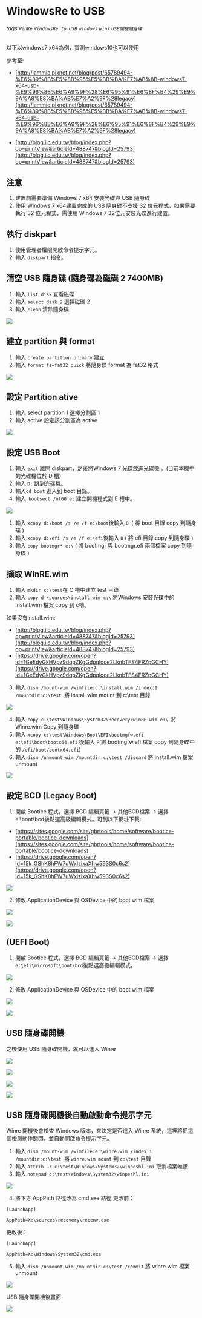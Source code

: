 # WindowsRe to USB
###### tags:`WinRe` `WindowsRe to USB` `windows` `win7` `USB開機隨身碟`
以下以windows7 x64為例，實測windows10也可以使用

參考至:
*   [http://iammic.pixnet.net/blog/post/65789494-%E6%89%8B%E5%8B%95%E5%BB%BA%E7%AB%8B-windows7-x64-usb-%E9%96%8B%E6%A9%9F%28%E6%95%91%E6%8F%B4%29%E9%9A%A8%E8%BA%AB%E7%A2%9F%28legacy](http://iammic.pixnet.net/blog/post/65789494-%E6%89%8B%E5%8B%95%E5%BB%BA%E7%AB%8B-windows7-x64-usb-%E9%96%8B%E6%A9%9F%28%E6%95%91%E6%8F%B4%29%E9%9A%A8%E8%BA%AB%E7%A2%9F%28legacy)

*   [http://blog.ilc.edu.tw/blog/index.php?op=printView&articleId=488747&blogId=25793](http://blog.ilc.edu.tw/blog/index.php?op=printView&articleId=488747&blogId=25793)

## 注意

1.  建置前需要準備 Windows 7 x64 安裝光碟與 USB 隨身碟
2.  使用 Windows 7 x64建置完成的 USB 隨身碟不支援 32 位元程式，如果需要執行 32 位元程式，需使用 Windows 7 32位元安裝光碟進行建置。

## 執行 diskpart

1.  使用管理者權限開啟命令提示字元。
2.  輸入 `diskpart` 指令。

## 清空 USB 隨身碟 (隨身碟為磁碟 2 7400MB)

1.  輸入 `list disk` 查看磁碟
2.  輸入 `select disk 2` 選擇磁碟 2
3.  輸入 `clean` 清除隨身碟

![](https://lh6.googleusercontent.com/Ut5s9N3mULsGLhIqI_3e-VJrwYPRnAflOWOQ67CdErApqmUgRLbQ_d8TvbjM722OVntHQXdnxrayIUDSa_1HuBjSMbgV9P56F8deVCkXToaOSpZQonu6olU4GH8V5T1sFB05cH1R)

## 建立 partition 與 format

1.  輸入 `create partition primary` 建立
2.  輸入 `format fs=fat32 quick` 將隨身碟 format 為 fat32 格式



![](https://lh4.googleusercontent.com/X5eIZYExS8PR7HVw7nGSmogfkxjE_n9imkTDWBRHo9kfbHkG3gFbiw3-prVXxbf0qqb5ThJLAb_kZpwVbyDZil9KA2F_Hq9-hQ6O2WDbQcTOU2SLI-9YZ8czWMWCntCrdHVJAMw1)

## 設定 Partition ative

1.  輸入 select partition 1 選擇分割區 1
2.  輸入 active 設定該分割區為 active


![](https://lh5.googleusercontent.com/PeF-5wDuaCLWgDfKR82dI6h9A6fea9upYHm78iuPcgEUaRbBLK9KRU-JpLgu68TnSUPIfObDB0GUKRetSAxHcJXB3tyB3ByUroxGVH84KQ-GMnpnuoGssxxCCekxLW3BGJB7Ndey)

## 設定 USB Boot

1.  輸入 `exit` 離開 diskpart，之後將Windows 7 光碟放進光碟機 。(目前本機中的光碟機位於 D 槽)
2.  輸入 `D:` 跳到光碟機。
3. 輸入`cd boot` 進入到 boot 目錄。
4. 輸入` bootsect /nt60 e:` 建立開機程式到 E 槽中。


![](https://lh3.googleusercontent.com/2XR9WxMAflRcfE6qjmC2WmgpVRwilkbzXi5CIWaYXOoH0_SLCF2gXk5JXcObIRiK7i_M8brGP-HrshWq1Noaymiu601s2rrgEpN-naKhtqKB2oMMpmQWH3NUnxvUrAH1yUzfGA5-)



1.  輸入 `xcopy d:\boot /s /e /f e:\boot`後輸入 `D `( 將 boot 目錄 copy 到隨身碟 )
2.  輸入 `xcopy d:\efi /s /e /f e:\efi`後輸入 `D` ( 將 efi 目錄 copy 到隨身碟 )
3.  輸入 `copy bootmgr* e:\` ( 將 bootmgr 與 bootmgr.efi 兩個檔案 copy 到隨身碟 )

## 擷取 WinRE.wim

1.  輸入 `mkdir c:\test`在 C 槽中建立 test 目錄
2.  輸入 `copy d:\sources\install.wim c:\` 將Windows 安裝光碟中的 Install.wim 檔案 copy 到 c槽。

如果沒有install.wim:

*   [http://blog.ilc.edu.tw/blog/index.php?op=printView&articleId=488747&blogId=25793](http://blog.ilc.edu.tw/blog/index.php?op=printView&articleId=488747&blogId=25793)
*   [https://drive.google.com/open?id=1GeEdyGkHVpz9dqpZKgGdpqlooe2LknbTFS4FRZpGCHY](https://drive.google.com/open?id=1GeEdyGkHVpz9dqpZKgGdpqlooe2LknbTFS4FRZpGCHY)
3.  輸入 `dism /mount-wim /wimfile:c:\install.wim /index:1 /mountdir:c:\test`  將 install.wim mount 到 c:\test 目錄



![](https://lh4.googleusercontent.com/MtRAzhYsgzcb4pv2edHpGbvYJL-eCX4gORz2Bb7jmvA2D-8Bab1g1dw4oy7AoG871M1PXQRfmILeZsgB9X-hmtTjq3hUT0gg7achetZ7LiI5BAUH_Ttnw0kdWOud5hy3VrvHp6i6)



4.  輸入 `copy c:\test\Windows\System32\Recovery\winRE.wim e:\ `將 Winre.wim Copy 到隨身碟
5.  輸入 `xcopy c:\test\Windows\Boot\EFI\bootmgfw.efi e:\efi\boot\bootx64.efi` 後輸入 `F`(將 bootmgfw.efi 檔案 copy 到隨身碟中的 `/efi/boot/bootx64.efi`)
6.  輸入 `dism /unmount-wim /mountdir:c:\test /discard` 將 install.wim 檔案 unmount



![](https://lh3.googleusercontent.com/SiSEwrjdfplIy_rOlKhLdH_sumWtxH1PXHOlKjV-4kphg94twEZ9RbpOo2LzDAdVFpicWy_whPfaxUPUso8qNYCPl4rj_bCsY1Fa-voW-u2ihtXu5xpzaReRCPNVzGCWjtlYEV4t)

## 設定 BCD (Legacy Boot)

1.  開啟 Bootice 程式，選擇 BCD 編輯頁籤 -> 其他BCD檔案 -> 選擇 e:\boot\bcd後點選高級編輯模式。可到以下網址下載:

*   [https://sites.google.com/site/gbrtools/home/software/bootice-portable/bootice-downloads](https://sites.google.com/site/gbrtools/home/software/bootice-portable/bootice-downloads)
*   [https://drive.google.com/open?id=15k_GShK8hFW7uWxlzixaXhw593S0c6s2](https://drive.google.com/open?id=15k_GShK8hFW7uWxlzixaXhw593S0c6s2)

![](https://lh4.googleusercontent.com/oKfwMKl7DOoNQHC9UNjVrItj-pxRc3I_UEX3Vv6FXEDbpvBlev8l-vt92EOCghyfSDdq13y-bIIbUZIQxhR4NS0kxBYKjh_MHxCXjTvHWA8W6ETq_r94f2QXbRLObl6ood-JgirM)



2.  修改 ApplicationDevice 與 OSDevice 中的 boot wim 檔案

![](https://lh3.googleusercontent.com/mAMmVbVYHj671Ina5CM-qVa7MDjrpiE0b30UDenTs3GLevLyvebco7NY1IqBbKT8kerDpm5knj-9c3nb2lXKyo6kNEX_WHL3MbTG_jEngvKIWSz7QVbwDEBvvouLdPA5zP4GuI2z)

![](https://lh4.googleusercontent.com/xu6lTpcfiNV64SRNx9NJCDzjidSSltHq17TuGtaHA0Nemm3gjZi3DyoAgy9UXR21s_FlD4IiExd3QjIPLM7ui4Y61vKQACcP_M64XoPxB5ON4o868KDPfFVUuGU_s07a5x8GN502)

## (UEFI Boot)

1.  開啟 Bootice 程式，選擇 BCD 編輯頁籤 -> 其他BCD檔案 -> 選擇 `e:\efi\microsoft\boot\bcd`後點選高級編輯模式。

![](https://lh6.googleusercontent.com/cDHPnA40aV4999ufjseNmVuB-5yQn4Xrd2nHOvkQNC6BOQ7wYsg8CNlIVR2ujkKDb6nU06xX1TPNluzVUwkvXNjPwmG_95_kLHNXGQ4zVTSox9XYkN9DczZ5CyonIaX_NtvPZa4e)

2.  修改 ApplicationDevice 與 OSDevice 中的 boot wim 檔案

![](https://lh4.googleusercontent.com/T365XkijxK793L1L_PM_OPD-TEwWMsSawR-yYYGeiqAhzv2nVqqq5t8xewlD24KdS2SXflkiInhUqkfqgfNtTC_WwKRWfD9AIZeD9XnvlliJfAUmGYCHES-xJ6hg369ydhuRdbbG)



![](https://lh3.googleusercontent.com/Asmday1bczUdI7TYrKeK8y27UWyXIA4azCLvujRZ_MZlUrdwnpivV3QuICvslnFru-0gq9p-i05_BAkLUIz4nxBxFrj8brHRvoCKYCcQ250WXX4UDXJ0i_Rpbd6Lqed7JuAjfiCm)

## USB 隨身碟開機

之後使用 USB 隨身碟開機，就可以進入 Winre

![](https://lh4.googleusercontent.com/lcc0mNOEeH44e1W6EshYdfTWgg3ahj1VIq6qxjzWmw9s2gyiG1bzjdLrgqUPxzNlMoSHR2bxgKO5LYUsrnArb0fG_afReoTiOJtFLoiJJ9Orz5l6VA970omxYf_dtulXHi-hcrQN)

![](https://lh4.googleusercontent.com/pL4QqaWYWMznJvazXLoc2kSxCGCQ0b4oYX52RBjQvFXaWA4aC6gH1xmF3LaEV5JYFgI0Ps-0XPmDzCgkInDWDbfKQ4_ETOmZJcivuwHoqcR_XWFRbqc7huTVMG4UoH5IyCanaEqc)

![](https://lh5.googleusercontent.com/XoQZVl2VU9EmxltXWdGRiwGx39GaG1N9trlcZM9yLT-Wgvxm6knLb_WFVxE07mwOdlkI-USsA3G4RgPaNoe3syxzNaAyRrPbZ9XONOVXpUtIP46uSbLgnE2VtsG4mxElr_RLA1my)



![](https://lh4.googleusercontent.com/ygXgUH-nfkkZuCnjziG9vQndXlbcjtyj9cMmFdLkADC5mQWhLgPC-ChbZ2fLYva8OniTm9E9YDxgn4-s92QJVcFfzhk7CzHc-RAy5r5aGNmJkA-IAceGKQOezPrw5DZ__7_l8epd)

## USB 隨身碟開機後自動啟動命令提示字元

Winre 開機後會檢查 Windows 版本，來決定是否進入 Winre 系統，這裡將把這個檢測動作關閉，並自動開啟命令提示字元。



1.  輸入 `dism /mount-wim /wimfile:e:\winre.wim /index:1 /mountdir:c:\test`  將 `winre.wim mount` 到 `c:\test` 目錄
2.  輸入 `attrib –r c:\test\Windows\System32\winpeshl.ini` 取消檔案唯讀
3.  輸入 `notepad c:\test\Windows\System32\winpeshl.ini`



![](https://lh6.googleusercontent.com/pM5hSwN2lMRlSiuM86VJREsDQ9KmQlyvmxh7oF4E0Clf0lPk5boVfyr2A9Zg4dy6a0Xxuvlp_8GlVKfXxLN_deEzMUDaxWD6qx3FbkkqfpGfcwxgYfQpy9x2s5pqPgizhWl06YiX)

4.  將下方 AppPath 路徑改為 cmd.exe 路徑
更改前：
```
[LaunchApp]

AppPath=X:\sources\recovery\recenv.exe
```
更改後：
```
[LaunchApp]

AppPath=X:\Windows\System32\cmd.exe
```

5.  輸入 `dism /unmount-wim /mountdir:c:\test /commit` 將 winre.wim 檔案 unmount



![](https://lh5.googleusercontent.com/cB4k29VgDyj2xOUhxCu0EO7Q9VkfP4jMiZx8MDvM-gGPGZ6S6j_jEZK95our9YGdIrXeoTB3AH4-twtyUVOMsxOLWDlPIE-QwEVTfHmSRnmmsWGA1IjHBCLdrADSoT26MfWN5eO-)



USB 隨身碟開機後畫面



![](https://lh6.googleusercontent.com/b-wfdiwiSc2v0-lI_OLcmZVWq803HL9Hvg4EfXjBeM02nK_mnNB7LS8KjQbZ9-B5fVhlyRdgONrUSHsTU76GD6KA0SnaDWThkUWgHkC1-b-duKsYz1ZhLQcK4cnzss8q43ihM3tc)